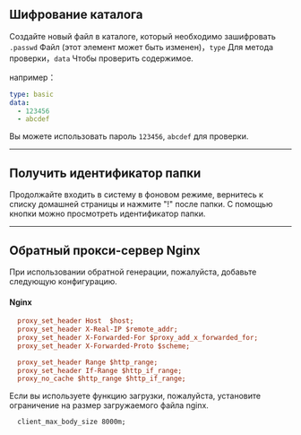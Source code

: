 ## Шифрование каталога
Создайте новый файл в каталоге, который необходимо зашифровать ```.passwd``` Файл (этот элемент может быть изменен)，```type``` Для метода проверки，```data``` Чтобы проверить содержимое.

например：

```yaml
type: basic
data:
  - 123456
  - abcdef
``` 

Вы можете использовать пароль ```123456```, ```abcdef``` для проверки.

***

## Получить идентификатор папки
Продолжайте входить в систему в фоновом режиме, вернитесь к списку домашней страницы и нажмите "!" после папки. С помощью кнопки можно просмотреть идентификатор папки.

***

## Обратный прокси-сервер Nginx
При использовании обратной генерации, пожалуйста, добавьте следующую конфигурацию.

#### Nginx  
```ini 
  proxy_set_header Host  $host;
  proxy_set_header X-Real-IP $remote_addr;
  proxy_set_header X-Forwarded-For $proxy_add_x_forwarded_for;
  proxy_set_header X-Forwarded-Proto $scheme;

  proxy_set_header Range $http_range;
  proxy_set_header If-Range $http_if_range;
  proxy_no_cache $http_range $http_if_range;
```   
Если вы используете функцию загрузки, пожалуйста, установите ограничение на размер загружаемого файла nginx.   
```
  client_max_body_size 8000m;
```   
